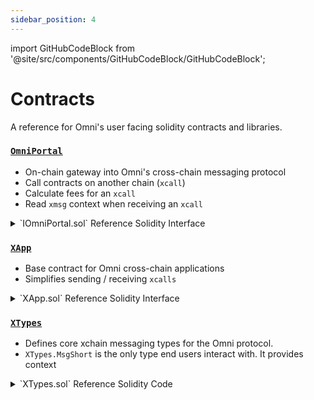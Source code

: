 ```yaml
---
sidebar_position: 4
---
```


import GitHubCodeBlock from '@site/src/components/GitHubCodeBlock/GitHubCodeBlock';

# Contracts

A reference for Omni's user facing solidity contracts and libraries.

### [`OmniPortal`](https://github.com/omni-network/omni/blob/main/contracts/src/protocol/OmniPortal.sol)

- On-chain gateway into Omni's cross-chain messaging protocol
- Call contracts on another chain (`xcall`)
- Calculate fees for an `xcall`
- Read `xmsg` context when receiving an `xcall`

<details>
<summary>`IOmniPortal.sol` Reference Solidity Interface</summary>

<GitHubCodeBlock url="https://github.com/omni-network/omni/blob/main/contracts/src/interfaces/IOmniPortal.sol" />
</details>

### [`XApp`](https://github.com/omni-network/omni/blob/main/contracts/src/pkg/XApp.sol)

- Base contract for Omni cross-chain applications
- Simplifies sending / receiving `xcalls`

<details>
<summary>`XApp.sol` Reference Solidity Interface</summary>

<GitHubCodeBlock url="https://github.com/omni-network/omni/blob/main/contracts/src/pkg/XApp.sol" />
</details>

### [`XTypes`](https://github.com/omni-network/omni/blob/main/contracts/src/libraries/XTypes.sol)

- Defines core xchain messaging types for the Omni protocol.
- `XTypes.MsgShort` is the only type end users interact with. It provides context

<details>
<summary>`XTypes.sol` Reference Solidity Code</summary>

<GitHubCodeBlock url="https://github.com/omni-network/omni/blob/main/contracts/src/libraries/XTypes.sol" />
</details>
